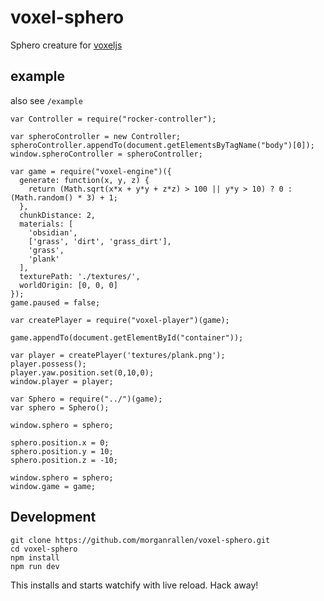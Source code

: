 voxel-sphero
=====
Sphero creature for [voxeljs]

example
------
also see `/example`

```
var Controller = require("rocker-controller");

var spheroController = new Controller;
spheroController.appendTo(document.getElementsByTagName("body")[0]);
window.spheroController = spheroController;

var game = require("voxel-engine")({
  generate: function(x, y, z) {
    return (Math.sqrt(x*x + y*y + z*z) > 100 || y*y > 10) ? 0 : (Math.random() * 3) + 1;
  },
  chunkDistance: 2,
  materials: [
    'obsidian',
    ['grass', 'dirt', 'grass_dirt'],
    'grass',
    'plank'
  ],
  texturePath: './textures/',
  worldOrigin: [0, 0, 0]
});
game.paused = false;

var createPlayer = require("voxel-player")(game);

game.appendTo(document.getElementById("container"));

var player = createPlayer('textures/plank.png');
player.possess();
player.yaw.position.set(0,10,0);
window.player = player;

var Sphero = require("../")(game);
var sphero = Sphero();

window.sphero = sphero;

sphero.position.x = 0;
sphero.position.y = 10;
sphero.position.z = -10;

window.sphero = sphero;
window.game = game;
```

Development
-----

```
git clone https://github.com/morganrallen/voxel-sphero.git
cd voxel-sphero
npm install
npm run dev
```

This installs and starts watchify with live reload. Hack away!

[voxeljs]: https://github.com/maxogden/voxeljs

